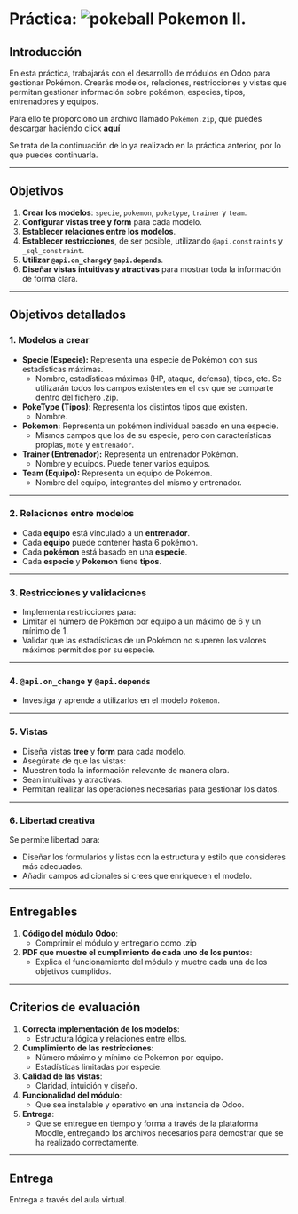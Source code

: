 # Práctica: ![pokeball](https://emojis.slackmojis.com/emojis/images/1660307710/60591/pokeball.gif?1660307710) Pokemon II.

## Introducción
En esta práctica, trabajarás con el desarrollo de módulos en Odoo para gestionar Pokémon. Crearás modelos, relaciones, restricciones y vistas que permitan gestionar información sobre pokémon, especies, tipos, entrenadores y equipos.

Para ello te proporciono un archivo llamado `Pokémon.zip`, que puedes descargar haciendo click [**aquí**](https://github.com/canarydev/SGE/raw/main/static/src/Pokemon.zip)

Se trata de la continuación de lo ya realizado en la práctica anterior, por lo que puedes continuarla.

---

## Objetivos
1. **Crear los modelos**: `specie`, `pokemon`, `poketype`, `trainer` y `team`.
2. **Configurar vistas tree y form** para cada modelo.
3. **Establecer relaciones entre los modelos**.
4. **Establecer restricciones**, de ser posible, utilizando `@api.constraints` y `_sql_constraint`.
5. **Utilizar `@api.on_change`y `@api.depends`**.
6. **Diseñar vistas intuitivas y atractivas** para mostrar toda la información de forma clara.

---

## Objetivos detallados

### 1. Modelos a crear
- **Specie (Especie):** Representa una especie de Pokémon con sus estadísticas máximas.
  - Nombre, estadísticas máximas (HP, ataque, defensa), tipos, etc. Se utilizarán todos los campos existentes en el `csv` que se comparte dentro del fichero .zip.
- **PokeType (Tipos)**: Representa los distintos tipos que existen.
  - Nombre.
- **Pokemon:** Representa un pokémon individual basado en una especie.
  - Mismos campos que los de su especie, pero con características propias, `mote` y `entrenador`.
- **Trainer (Entrenador):** Representa un entrenador Pokémon.
  - Nombre y equipos. Puede tener varios equipos.
- **Team (Equipo):** Representa un equipo de Pokémon.
  - Nombre del equipo, integrantes del mismo y entrenador.

---

### 2. Relaciones entre modelos
- Cada **equipo** está vinculado a un **entrenador**.
- Cada **equipo** puede contener hasta 6 pokémon.
- Cada **pokémon** está basado en una **especie**.
- Cada **especie** y **Pokemon** tiene **tipos**.

---

### 3. Restricciones y validaciones
- Implementa restricciones para:
- Limitar el número de Pokémon por equipo a un máximo de 6 y un mínimo de 1.
- Validar que las estadísticas de un Pokémon no superen los valores máximos permitidos por su especie.

---

### 4. `@api.on_change` y `@api.depends` 
- Investiga y aprende a utilizarlos en el modelo `Pokemon`.

---

### 5. Vistas
- Diseña vistas **tree** y **form** para cada modelo.
- Asegúrate de que las vistas:
- Muestren toda la información relevante de manera clara.
- Sean intuitivas y atractivas.
- Permitan realizar las operaciones necesarias para gestionar los datos.

---
### 6. Libertad creativa
Se permite libertad para:
- Diseñar los formularios y listas con la estructura y estilo que consideres más adecuados.
- Añadir campos adicionales si crees que enriquecen el modelo.

---

## Entregables
1. **Código del módulo Odoo**:
   - Comprimir el módulo y entregarlo como .zip
2. **PDF que muestre el cumplimiento de cada uno de los puntos**:
   - Explica el funcionamiento del módulo y muetre cada una de los objetivos cumplidos.

---

## Criterios de evaluación
1. **Correcta implementación de los modelos**:
   - Estructura lógica y relaciones entre ellos.
2. **Cumplimiento de las restricciones**:
   - Número máximo y mínimo de Pokémon por equipo.
   - Estadísticas limitadas por especie.
3. **Calidad de las vistas**:
   - Claridad, intuición y diseño.
4. **Funcionalidad del módulo**:
   - Que sea instalable y operativo en una instancia de Odoo.
5. **Entrega**:
   - Que se entregue en tiempo y forma a través de la plataforma Moodle, entregando los archivos necesarios para demostrar que se ha realizado correctamente.

---

## Entrega
Entrega a través del aula virtual.
